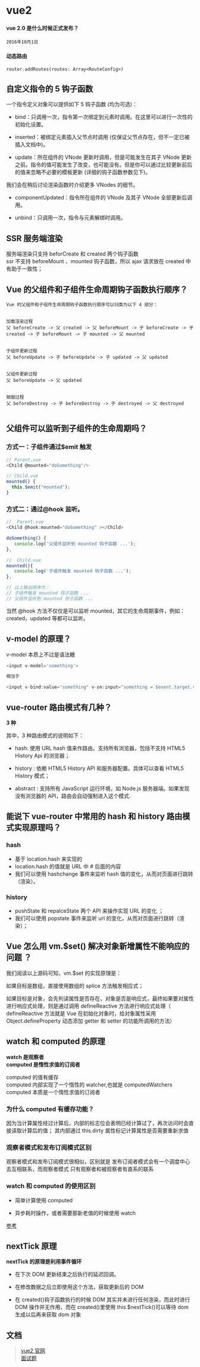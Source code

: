 # vue2

#### vue 2.0 是什么时候正式发布？

`2016年10月1日`

#### 动态路由

`router.addRoutes(routes: Array<RouteConfig>)`

## 自定义指令的 5 钩子函数

一个指令定义对象可以提供如下 5 钩子函数 (均为可选)：

- bind：只调用一次，指令第一次绑定到元素时调用。在这里可以进行一次性的初始化设置。

- inserted：被绑定元素插入父节点时调用 (仅保证父节点存在，但不一定已被插入文档中)。

- update：所在组件的 VNode 更新时调用，但是可能发生在其子 VNode 更新之前。指令的值可能发生了改变，也可能没有。但是你可以通过比较更新前后的值来忽略不必要的模板更新 (详细的钩子函数参数见下)。

我们会在稍后讨论渲染函数时介绍更多 VNodes 的细节。

- componentUpdated：指令所在组件的 VNode 及其子 VNode 全部更新后调用。

- unbind：只调用一次，指令与元素解绑时调用。

## SSR 服务端渲染

服务端渲染只支持 beforCreate 和 created 两个钩子函数  
ssr 不支持 beforeMount 、mounted 钩子函数，所以 ajax 请求放在 created 中有助于一致性；

## Vue 的父组件和子组件生命周期钩子函数执行顺序？

```
Vue 的父组件和子组件生命周期钩子函数执行顺序可以归类为以下 4 部分：


加载渲染过程
父 beforeCreate -> 父 created -> 父 beforeMount -> 子 beforeCreate -> 子 created -> 子 beforeMount -> 子 mounted -> 父 mounted


子组件更新过程
父 beforeUpdate -> 子 beforeUpdate -> 子 updated -> 父 updated


父组件更新过程
父 beforeUpdate -> 父 updated


销毁过程
父 beforeDestroy -> 子 beforeDestroy -> 子 destroyed -> 父 destroyed


```

## 父组件可以监听到子组件的生命周期吗？

### 方式一：子组件通过$emit 触发

```js
// Parent.vue
<Child @mounted="doSomething"/>

// Child.vue
mounted() {
  this.$emit("mounted");
}
```

### 方式二：通过@hook 监听。

```js
//  Parent.vue
<Child @hook:mounted="doSomething" ></Child>

doSomething() {
   console.log('父组件监听到 mounted 钩子函数 ...');
},

//  Child.vue
mounted(){
   console.log('子组件触发 mounted 钩子函数 ...');
},

// 以上输出顺序为：
// 子组件触发 mounted 钩子函数 ...
// 父组件监听到 mounted 钩子函数 ...
```

当然 @hook 方法不仅仅是可以监听 mounted，其它的生命周期事件，例如：created，updated 等都可以监听。

## v-model 的原理？

v-model 本质上不过是语法糖

```js
<input v-model='something'>

相当于

<input v-bind:value="something" v-on:input="something = $event.target.value">
```

## vue-router 路由模式有几种？

**3 种**

其中，3 种路由模式的说明如下：

- hash: 使用 URL hash 值来作路由。支持所有浏览器，包括不支持 HTML5 History Api 的浏览器；

- history : 依赖 HTML5 History API 和服务器配置。具体可以查看 HTML5 History 模式；

- abstract : 支持所有 JavaScript 运行环境，如 Node.js 服务器端。如果发现没有浏览器的 API，路由会自动强制进入这个模式.

## 能说下 vue-router 中常用的 hash 和 history 路由模式实现原理吗？

### hash

- 基于 location.hash 来实现的
- location.hash 的值就是 URL 中 # 后面的内容
- 我们可以使用 hashchange 事件来监听 hash 值的变化，从而对页面进行跳转（渲染）。

### history

- pushState 和 repalceState 两个 API 来操作实现 URL 的变化 ；
- 我们可以使用 popstate 事件来监听 url 的变化，从而对页面进行跳转（渲染）；

## Vue 怎么用 vm.$set() 解决对象新增属性不能响应的问题 ？

我们阅读以上源码可知，vm.$set 的实现原理是：

如果目标是数组，直接使用数组的 splice 方法触发相应式；

如果目标是对象，会先判读属性是否存在、对象是否是响应式，最终如果要对属性进行响应式处理，则是通过调用 defineReactive 方法进行响应式处理（ defineReactive 方法就是 Vue 在初始化对象时，给对象属性采用 Object.defineProperty 动态添加 getter 和 setter 的功能所调用的方法）

## watch 和 computed 的原理

**watch 是观察者**  
**computed 是惰性求值的订阅者**

computed 的值有缓存  
computed 内部实现了一个惰性的 watcher,也就是 computedWatchers  
computed 本质是一个惰性求值的订阅者

### 为什么 computed 有缓存功能？

因为当计算属性经过计算后，内部的标志位会表明已经计算过了，再次访问时会直接读取计算后的值；
其内部通过 this.dirty 属性标记计算属性是否需要重新求值

### 观察者模式和发布订阅模式区别

观察者模式和发布订阅模式很相似，区别就是 发布订阅者模式会有一个调度中心去互相联系，而观察者模式 只有观察者和被观察者有直系的联系

### watch 和 computed 的使用区别

- 简单计算使用 computed

- 异步耗时操作，或者需要那新老值的时候使用 watch

[参考](https://juejin.cn/post/6844903926819454983)

## nextTick 原理

**nextTick 的原理是利用事件循环**

- 在下次 DOM 更新结束之后执行的延迟回调。
- 在修改数据之后立即使用这个方法，获取更新后的 DOM

- 在 created()钩子函数执行的时候 DOM 其实并未进行任何渲染，而此时进行 DOM 操作并无作用，而在 created()里使用 this.$nextTick()可以等待 dom 生成以后再来获取 dom 对象

## 文档

> [vue2 官网](https://v2.cn.vuejs.org/)  
> [面试题](https://juejin.cn/post/6844903918753808398)
